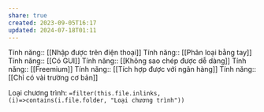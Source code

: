 ```yaml
---
share: true
created: 2023-09-05T16:17
updated: 2024-07-18T01:11
---
```

Tính năng:: [[Nhập được trên điện thoại]]
Tính năng:: [[Phân loại bằng tay]]
Tính năng:: [[Có GUI]]
Tính năng:: [[Không sao chép được dễ dàng]]
Tính năng:: [[Freemium]]
Tính năng:: [[Tích hợp được với ngân hàng]]
Tính năng:: [[Chỉ có vài trường cơ bản]]

Loại chương trình: `=filter(this.file.inlinks, (i)=>contains(i.file.folder, "Loại chương trình"))`